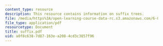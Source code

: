 ```yaml
---
content_type: resource
description: This resource contains information on suffix trees.
file: /media/https%3A/open-learning-course-data-rc.s3.amazonaws.com/6-854j-advanced-algorithms-fall-2005/a0f8c6387d87163ea2084cd3c3857f96_suffix.pdf
file_type: application/pdf
resourcetype: Document
title: suffix.pdf
uid: a0f8c638-7d87-163e-a208-4cd3c3857f96
---
```

